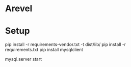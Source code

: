 # Arevel


# Setup
pip install -r requirements-vendor.txt -t dist/lib/
pip install -r requirements.txt
pip install mysqlclient

mysql.server start